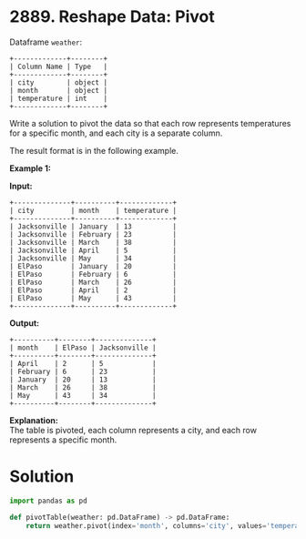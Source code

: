 # 2889. Reshape Data: Pivot

Dataframe `weather`:

```
+-------------+--------+
| Column Name | Type   |
+-------------+--------+
| city        | object |
| month       | object |
| temperature | int    |
+-------------+--------+
```

Write a solution to pivot the data so that each row represents temperatures for a specific month, and each city is a separate column.

The result format is in the following example.

**Example 1:**

**Input:** <br>

```
+--------------+----------+-------------+
| city         | month    | temperature |
+--------------+----------+-------------+
| Jacksonville | January  | 13          |
| Jacksonville | February | 23          |
| Jacksonville | March    | 38          |
| Jacksonville | April    | 5           |
| Jacksonville | May      | 34          |
| ElPaso       | January  | 20          |
| ElPaso       | February | 6           |
| ElPaso       | March    | 26          |
| ElPaso       | April    | 2           |
| ElPaso       | May      | 43          |
+--------------+----------+-------------+
```

**Output:** <br>

```
+----------+--------+--------------+
| month    | ElPaso | Jacksonville |
+----------+--------+--------------+
| April    | 2      | 5            |
| February | 6      | 23           |
| January  | 20     | 13           |
| March    | 26     | 38           |
| May      | 43     | 34           |
+----------+--------+--------------+
```

**Explanation:**<br>
The table is pivoted, each column represents a city, and each row represents a specific month.

# Solution

```python
import pandas as pd

def pivotTable(weather: pd.DataFrame) -> pd.DataFrame:
    return weather.pivot(index='month', columns='city', values='temperature')
```
